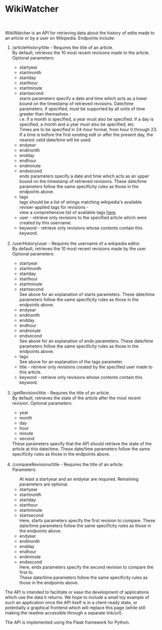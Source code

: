 # WikiWatcher <br /><br />

<p>WikiWatcher is an API for retrieving data about the history of edits made to an article or by a user on Wikipedia.  Endpoints include: </p>
<ol>
	<li>/articleHistory/title - Requires the title of an article.</li>
		By default, retrieves the 10 most recent revisions made to the article.<br/>
		Optional parameters:
		<ul>
		<li>startyear</li>
		<li>startmonth</li>
		<li>startday</li>
		<li>starthour</li>
		<li>startminute</li>
		<li>startsecond</li>
		startx parameters specify a date and time which acts as a lower bound on the timestamp of retrieved revisions.
		Date/time parameters, if specified, must be supported by all units of time greater than themselves - <br/>
		i.e. if a month is specified, a year must also be specified. If a day is specified, a month and a year must also be specified, etc.<br/>
		Times are to be specified in 24-hour format, from hour 0 through 23.<br/>
		If a time is before the first existing edit or after the present day, the nearest valid date/time will be used.
		<li>endyear</li>
		<li>endmonth</li>
		<li>endday</li>
		<li>endhour</li>
		<li>endminute</li>
		<li>endsecond</li>
		endx parameters specify a date and time which acts as an upper bound on the timestamp of retrieved revisions.
		These date/time parameters follow the same specificity rules as those in the endpoints above.
		<li>tags</li>
		tags should be a list of strings matching wikipedia's available reviser-applied tags for revisions - <br/>
		view a comprehensive list of available tags <a href=https://en.wikipedia.org/wiki/Special:Tags>here</a>.
		<li>user - retrieve only revisions to the specified article which were created by this username.</li>
		<li>keyword - retrieve only revisions whose contents contain this keyword.</li>
		</ul>
	<br/>
	<li>/userHistory/user - Requires the username of a wikipedia editor.</li>
		By default, retrieves the 10 most recent revisions made by the user.<br/>
		Optional parameters:
		<ul>
		<li>startyear</li>
		<li>startmonth</li>
		<li>startday</li>
		<li>starthour</li>
		<li>startminute</li>
		<li>startsecond</li>
		See above for an explanation of startx parameters.
		These date/time parameters follow the same specificity rules as those in the endpoints above.
		<li>endyear</li>
		<li>endmonth</li>
		<li>endday</li>
		<li>endhour</li>
		<li>endminute</li>
		<li>endsecond</li>
		See above for an explanation of endx parameters.
		These date/time parameters follow the same specificity rules as those in the endpoints above.
		<li>tags</li>
		See above for an explanation of the tags parameter.
		<li>title - retrieve only revisions created by the specified user made to this article.</li>
		<li>keyword - retrieve only revisions whose contents contain this keyword.</li>
		</ul>
	<br/>
	<li>/getRevision/title - Requires the title of an article.</li>
		By default, retrieves the state of the article after the most recent revision.
		Optional parameters:
		<ul>
		<li>year</li>
		<li>month</li>
		<li>day</li>
		<li>hour</li>
		<li>minute</li>
		<li>second</li>
		</ul>
		These parameters specify that the API should retrieve the state of the article at this date/time.
		These date/time parameters follow the same specificity rules as those in the endpoints above.<br/>
	<br/>
	<li>/compareRevisions/title - Requires the title of an article.</li>
		Parameters:
		<ul>
		At least a startyear and an endyear are required. Remaining parameters are optional.
		<li>startyear</li>
		<li>startmonth</li>
		<li>startday</li>
		<li>starthour</li>
		<li>startminute</li>
		<li>startsecond</li>
		Here, startx parameters specify the first revision to compare.
		These date/time parameters follow the same specificity rules as those in the endpoints above.
		<li>endyear</li>
		<li>endmonth</li>
		<li>endday</li>
		<li>endhour</li>
		<li>endminute</li>
		<li>endsecond</li>
		Here, endx parameters specify the second revision to compare the first to.<br/>
		These date/time parameters follow the same specificity rules as those in the endpoints above.
		</ul>
</ol>

<p>The API is intended to facilitate or ease the development of applications which use the data it returns. We hope to include a small toy example of such an application once the API itself is in a client-ready state, or potentially a graphical frontend which will replace this page (while still making the readme accessible through a separate link/url).</p>

<p>The API is implemented using the Flask framework for Python.</p>

